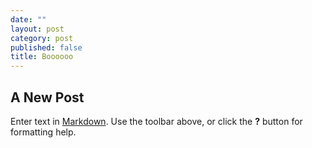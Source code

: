 ```yaml
---
date: ""
layout: post
category: post
published: false
title: Boooooo
---
```


## A New Post

Enter text in [Markdown](http://daringfireball.net/projects/markdown/). Use the toolbar above, or click the **?** button for formatting help.
